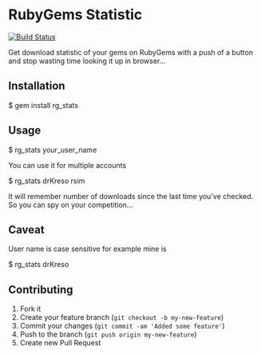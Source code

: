 # RubyGems Statistic
[![Build Status](https://travis-ci.org/drKreso/rg_stats.png)](https://travis-ci.org/drKreso/rg_stats)

Get download statistic of your gems on RubyGems with a push of a button and stop wasting time looking it up in browser...

## Installation

  $ gem install rg_stats

## Usage

  $ rg_stats your_user_name

You can use it for multiple accounts 

  $ rg_stats drKreso rsim

It will remember number of downloads since the last time you've checked. So you can spy on your competition...

## Caveat 

User name is case sensitive for example mine is 

  $ rg_stats drKreso

## Contributing

1. Fork it
2. Create your feature branch (`git checkout -b my-new-feature`)
3. Commit your changes (`git commit -am 'Added some feature'`)
4. Push to the branch (`git push origin my-new-feature`)
5. Create new Pull Request
